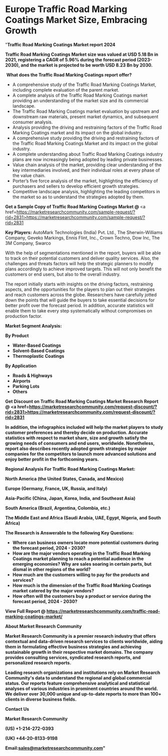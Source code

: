 # Europe Traffic Road Marking Coatings Market Size, Embracing Growth
"<strong>Traffic Road Marking Coatings Market report 2024</strong>

<strong>Traffic Road Marking Coatings Market size was valued at USD 5.18 Bn in 2021, registering a CAGR of 5.96% during the forecast period (2023-2030), and the market is projected to be worth USD 8.23 Bn by 2030.</strong>

 <strong><b>What does the Traffic Road Marking Coatings report offer?</b></strong>
<ul>
  <li>A comprehensive study of the Traffic Road Marking Coatings Market, including complete evaluation of the parent market.</li>
  <li>A complete analysis of the Traffic Road Marking Coatings market providing an understanding of the market size and its commercial landscape.</li>
  <li>The Traffic Road Marking Coatings market evaluation by upstream and downstream raw materials, present market dynamics, and subsequent consumer analysis.</li>
  <li>Analysis providing the driving and restraining factors of the Traffic Road Marking Coatings market and its impact on the global industry.</li>
  <li>A comprehensive study providing the driving and restraining factors of the Traffic Road Marking Coatings Market and its impact on the global industry.</li>
  <li>A complete understanding about Traffic Road Marking Coatings industry plans are now increasingly being adopted by leading private businesses.</li>
  <li>Value chain analysis of the market, providing clear understanding of the key intermediaries involved, and their individual roles at every phase of the value chain.</li>
  <li>Porter’s five force analysis of the market, highlighting the efficiency of purchasers and sellers to develop efficient growth strategies.</li>
  <li>Competitive landscape analysis, highlighting the leading competitors in the market so as to understand the strategies adopted by them.</li>
</ul>

<strong>Get a Sample Copy of Traffic Road Marking Coatings Market @ </strong><a href=https://marketresearchcommunity.com/sample-request/?rid=2831><u>https://marketresearchcommunity.com/sample-request/?rid=2831</u></a>

<strong>Key Players:</strong> 
AutoMark Technologies (India) Pvt. Ltd., The Sherwin-Williams Company, Geveko Markings, Ennis Flint, Inc., Crown Techno, Dow Inc, The 3M Company, Swarco

With the help of segmentations mentioned in the report, buyers will be able to track on their potential customers and deliver quality services. Also, the challenges and threats factors will help the strategic planners to modify plans accordingly to achieve improved targets. This will not only benefit the customers or end users, but also to the overall industry.

The report initially starts with insights on the driving factors, restraining aspects, and the opportunities for the players to plan out their strategies and reach customers across the globe. Researchers have carefully jotted down the points that will guide the buyers to take essential decisions for better profit over the forecast period. In addition, accurate statistics will enable them to take every step systematically without compromises on production factor.

<strong>Market Segment Analysis:</strong>


<strong><strong>By Product</strong></h4>
<ul>
 	<li>Water-Based Coatings</li>
 	<li>Solvent-Based Coatings</li>
 	<li>Thermoplastic Coatings</li>
</ul>
<strong><strong>By Application</strong></h4>
<ul>
 	<li>Roads &amp; Highways</li>
 	<li>Airports</li>
 	<li>Parking Lots</li>
 	<li>Others</li>
</ul>

<strong>Get Discount on Traffic Road Marking Coatings Market Research Report @ </b></strong><a href=https://marketresearchcommunity.com/request-discount/?rid=2831><u>https://marketresearchcommunity.com/request-discount/?rid=2831</u></a>

In addition, the infographics included will help the market players to study customer preferences and thereby decide on production. Accurate statistics with respect to market share, size and growth satisfy the growing needs of consumers and end users, worldwide. Nonetheless, report also describes recently adopted growth strategies by major companies for the competitors to launch more advanced solutions and enjoy better profit in the forthcoming years.

<strong>Regional Analysis For Traffic Road Marking Coatings Market:</strong>

<strong>North America</strong> (the United States, Canada, and Mexico)

<strong>Europe</strong> (Germany, France, UK, Russia, and Italy)

<strong>Asia-Pacific</strong> (China, Japan, Korea, India, and Southeast Asia)

<strong>South America</strong> (Brazil, Argentina, Colombia, etc.)

<strong>The Middle East and Africa</strong> (Saudi Arabia, UAE, Egypt, Nigeria, and South Africa)

<strong>The Research is Answerable to the following Key Questions:</strong>
<ul>
 	<li>Where can business owners locate more potential customers during the forecast period, 2024 - 2030?</li>
 	<li>How are the major vendors operating in the Traffic Road Marking Coatings market planning to reach a potential audience in the emerging economies? Why are sales soaring in certain parts, but dismal in other regions of the world?</li>
 	<li>How much are the customers willing to pay for the products and services?</li>
 	<li>How much is the dimension of the Traffic Road Marking Coatings market catered by the major vendors?</li>
 	<li>How often will the customers buy a product or service during the forecast period, 2024 - 2030?</li>
</ul>

<strong>View Full Report @</strong> <a href=https://marketresearchcommunity.com/traffic-road-marking-coatings-market/>https://marketresearchcommunity.com/traffic-road-marking-coatings-market/</a>

<strong>About Market Research Community</strong>

Market Research Community is a premier research industry that offers contextual and data-driven research services to clients worldwide, aiding them in formulating effective business strategies and achieving sustainable growth in their respective market domains. The company provides consulting services, syndicated research reports, and personalized research reports.

Leading research organizations and institutions rely on Market Research Community's data to understand the regional and global commercial status. Our reports feature comprehensive analytical and statistical analyses of various industries in prominent countries around the world. We deliver over 30,000 unique and up-to-date reports to more than 100+ clients in diverse business fields.

<strong>Contact Us</strong>

<strong>Market Research Community</strong>

(US) +1-214-272-0393

(UK) +44-20-8133-9198

<strong>Email:</strong>sales@marketresearchcommunity.com"
